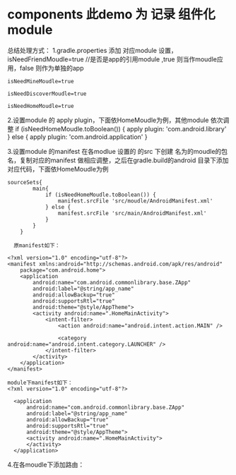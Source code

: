 # components 此demo 为 记录 组件化module


总结处理方式：
1.gradle.properties 添加  对应module 设置，  
    isNeedFriendMoudle=true   //是否是app的引用module  ,true 则当作moudle应用，false 则作为单独的app
    
    isNeedMineMoudle=true    
    
    isNeedDiscoverMoudle=true
    
    isNeedHomeMoudle=true
    
    
2.设置module 的 apply plugin，下面依HomeMoudle为例，其他module 依次调整
    if (isNeedHomeMoudle.toBoolean()) {
      apply plugin: 'com.android.library'
    } else {
      apply plugin: 'com.android.application'
    }

3.设置module 的manifest
  在各modlue 设置的 的src 下创建 名为的moudle的包名，复制对应的manifest 做相应调整，之后在gradle.build的android 目录下添加对应代码，下面依HomeMoudle为例

    sourceSets{
            main{
                if (isNeedHomeMoudle.toBoolean()) {
                    manifest.srcFile 'src/moudle/AndroidManifest.xml'
                } else {
                    manifest.srcFile 'src/main/AndroidManifest.xml'
                }
            }
        }

      原manifest如下：
      
    <?xml version="1.0" encoding="utf-8"?>
    <manifest xmlns:android="http://schemas.android.com/apk/res/android"
        package="com.android.home">
        <application
            android:name="com.android.commonlibrary.base.ZApp"
            android:label="@string/app_name"
            android:allowBackup="true"
            android:supportsRtl="true"
            android:theme="@style/AppTheme">
            <activity android:name=".HomeMainActivity">
                <intent-filter>
                    <action android:name="android.intent.action.MAIN" />

                    <category android:name="android.intent.category.LAUNCHER" />
                </intent-filter>
            </activity>
        </application>
    </manifest>

    module下manifest如下：
    <?xml version="1.0" encoding="utf-8"?>
  <manifest xmlns:android="http://schemas.android.com/apk/res/android"
      package="com.android.home">

      <application
          android:name="com.android.commonlibrary.base.ZApp"
          android:label="@string/app_name"
          android:allowBackup="true"
          android:supportsRtl="true"
          android:theme="@style/AppTheme">
          <activity android:name=".HomeMainActivity">
          </activity>
      </application>
  4.在各moudle下添加路由：
   

</manifest>


  
  
